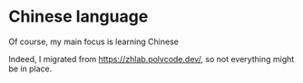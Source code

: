 # Chinese language

Of course, my main focus is learning Chinese

Indeed, I migrated from <https://zhlab.polvcode.dev/>, so not everything might be in place.
